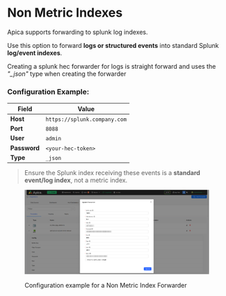 # Non Metric Indexes

Apica supports forwarding to splunk log indexes.&#x20;

Use this option to forward **logs or structured events** into standard Splunk **log/event indexes**.

Creating a splunk hec forwarder for logs is straight forward and uses the _"\_json"_ type when creating the forwarder

### Configuration Example:

| Field        | Value                        |
| ------------ | ---------------------------- |
| **Host**     | `https://splunk.company.com` |
| **Port**     | `8088`                       |
| **User**     | `admin`                      |
| **Password** | `<your-hec-token>`           |
| **Type**     | `_json`                      |

> Ensure the Splunk index receiving these events is a **standard event/log index**, not a metric index.

<figure><img src="../../../../.gitbook/assets/image (420).png" alt=""><figcaption><p>Configuration example for a Non Metric Index Forwarder</p></figcaption></figure>
